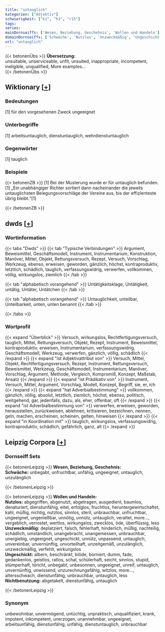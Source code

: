 ```yaml
---
title: "untauglich"
kategorien: ["Adjektiv"]
schwierigkeit: ["k1", "h3", "r15"]
tags:
series:
mainDornseiffs: ['Wesen, Beziehung, Geschehnis', 'Wollen und Handeln']
domainDornseiffs: ['Schwäche', 'Nutzlos', 'Unzweckmäßig', 'Ungeschickt', 'Nichtbenutzung']
url: "untauglich"
---
```


{{< betonenÜbs >}}
**Übersetzung:**  
unsuitable, unserviceable, unfit, unsuited, inappropriate, incompetent, ineligible, unqualified, More examples...  
{{< /betonenÜbs >}}

## Wiktionary [[+](https://de.wiktionary.org/wiki/untauglich)]

### Bedeutungen
[1] für den vorgesehenen Zweck ungeeignet  

### Unterbegriffe
[1] arbeitsuntauglich, dienstuntauglich, wehrdienstuntauglich  

### Gegenwörter
[1] tauglich  

### Beispiele
{{< betonenZB >}}
[1] Bei der Musterung wurde er für untauglich befunden.  
[1] „Ein unabhängiger Richter sortiert dann nacheinander die jeweils untauglichsten Belegungsvorschläge der Vereine aus, bis der effizienteste übrig bleibt.“[1]  

{{< /betonenZB >}}


## dwds [[+](https://www.dwds.de/wb/untauglich)]

### Wortinformation
{{< tabs "Dwds" >}}
{{< tab "Typische Verbindungen" >}}
Argument, Beweismittel, Geschäftsmodell, Instrument, Instrumentarium, Konstruktion, Manöver, Mittel, Objekt, Rettungsversuch, Rezept, Versuch, Vorschlag, Werkzeug, ebenso, erweisen, geworden, gänzlich, höchst, kontraproduktiv, letztlich, schädlich, tauglich, verfassungswidrig, verwerfen, vollkommen, völlig, wirkungslos, ziemlich
{{< /tab >}}

{{< tab "alphabetisch vorangehend" >}}
Untätigkeitsklage, Untätigkeit, untätig, Untäter, Untätchen
{{< /tab >}}

{{< tab "alphabetisch vorangehend" >}}
Untauglichkeit, unteilbar, Unteilbarkeit, unten, unten benannt
{{< /tab >}}

{{< /tabs >}}

### Wortprofil
{{< expand "Überblick" >}} Versuch, wirkungslos, Rechtfertigungsversuch, tauglich, Mittel, Rettungsversuch, Objekt, Rezept, Instrument, Beweismittel, kontraproduktiv, erweisen, Instrumentarium, verfassungswidrig, Geschäftsmodell, Werkzeug, verwerfen, gänzlich, völlig, schädlich {{< /expand >}}
{{< expand "ist Adjektivattribut von" >}} Versuch, Mittel, Objekt, Rechtfertigungsversuch, Rezept, Instrument, Rettungsversuch, Beweismittel, Werkzeug, Geschäftsmodell, Instrumentarium, Manöver, Vorschlag, Argument, Methode, Vergleich, Kompromiß, Konzept, Maßstab, Ansatz {{< /expand >}}
{{< expand "ist Prädikativ von" >}} Instrument, Versuch, Mittel, Argument, Vorschlag, Modell, Konzept, Begriff, sie, er, ich {{< /expand >}}
{{< expand "hat Adverbialbestimmung" >}} vollkommen, gänzlich, völlig, absolut, letztlich, ziemlich, höchst, ebenso, politisch, weitgehend, gar, jedenfalls, dazu, als, eher, offenbar, oft {{< /expand >}}
{{< expand "ist Adverbialbestimmung von" >}} verwerfen, erweisen, geworden, herausstellen, zurückweisen, ablehnen, kritisieren, bezeichnen, nennen, geln, machen, erscheinen, scheinen, gelten, hinweisen {{< /expand >}}
{{< expand "in Koordination mit" >}} tauglich, wirkungslos, verfassungswidrig, kontraproduktiv, schädlich, gefährlich, ganz, alt {{< /expand >}}

## Leipzig Corpora [[+](https://corpora.uni-leipzig.de/en/res?word=untauglich&corpusId=deu_newscrawl-public_2018)]

### Dornseiff Sets
{{< betonenLeipzig >}}
**Wesen, Beziehung, Geschehnis:**  
**Schwäche:** unbegabt, unfruchtbar, unfähig, ungeeignet, untauglich, unzulänglich  

{{< /betonenLeipzig >}}


{{< betonenLeipzig >}}
**Wollen und Handeln:**  
**Nutzlos:** abgegriffen, abgenutzt, abgetragen, ausgedient, baumlos, denaturiert, dienstunfähig, eitel, erfolglos, fruchtlos, heruntergewirtschaftet, kahl, müßig, nichtig, nutzlos, sinnlos, steril, unbrauchbar, unfruchtbar, ungeeignet, ungenießbar, unnötig, unnütz, untauglich, veraltet, more..., vergeblich, verrostet, wertlos, wirkungslos, zwecklos, öde, überflüssig, less  
**Unzweckmäßig:** deplatziert, falsch, fehlerhaft, hinderlich, müßig, nachteilig, schädlich, umständlich, unangebracht, unangemessen, unbrauchbar, unergiebig, ungeeignet, ungeschickt, unnütz, unpassend, untauglich, unvereinbar, unvernünftig, unvorteilhaft, unzeitgemäß, unzulänglich, unzweckmäßig, verfehlt, wirkungslos  
**Ungeschickt:** albern, beschränkt, blöde, borniert, dumm, fade, gedankenlos, geistlos, ratlos, schal, schülerhaft, seicht, sinnlos, stupid, stümperhaft, töricht, unbegabt, unbesonnen, ungeeignet, unreif, untauglich, unvernünftig, unwissend, unzurechnungsfähig, witzlos, more..., altersschwach, dienstunfähig, unbrauchbar, untauglich, less  
**Nichtbenutzung:** abgetakelt, dienstunfähig, untauglich  

{{< /betonenLeipzig >}}

### Synonym
unbewohnbar, unvermögend, untüchtig, unpraktisch, unqualifiziert, krank, impotent, inkompetent, unerzogen, unannehmbar, ungeeignet, arbeitsunfähig, dienstunfähig, unfähig, dienstuntauglich, unbrauchbar

